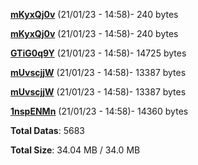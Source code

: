 [**mKyxQj0v**](/data/mKyxQj0v.txt) (21/01/23 - 14:58)- 240 bytes

[**mKyxQj0v**](/data/mKyxQj0v.txt) (21/01/23 - 14:58)- 240 bytes

[**GTiG0q9Y**](/data/GTiG0q9Y.txt) (21/01/23 - 14:58)- 14725 bytes

[**mUvscjjW**](/data/mUvscjjW.txt) (21/01/23 - 14:58)- 13387 bytes

[**mUvscjjW**](/data/mUvscjjW.txt) (21/01/23 - 14:58)- 13387 bytes

[**1nspENMn**](/data/1nspENMn.txt) (21/01/23 - 14:58)- 14360 bytes

**Total Datas**: 5683

**Total Size**: 34.04 MB / 34.0 MB